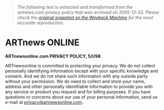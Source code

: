 > *The following text is extracted and transformed from the artnews.com privacy policy that was archived on 2005-12-23. Please check the [original snapshot on the Wayback Machine](https://web.archive.org/web/20051223012404id_/http%3A//www.artnews.com/privacy.cfm) for the most accurate reproduction.*

# ARTnews ONLINE

**ARTnewsonline.com PRIVACY POLICY, 5/l/98**

ARTnewsonline is committed to protecting your privacy. We do not collect personally identifying information except with your specific knowledge and consent. And we do not share such information with any outside party without your permission. We do need to collect and store your name, address and other personally identifiable information to provide you with any service or product you request and for billing purposes. If you have questions or concerns about our use of your personal information, send us e-mail at [privacy@artnewsonline.com](mailto:privacy@artnewsonline.com).
